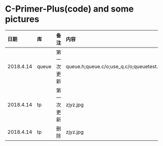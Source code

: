 # C-Primer-Plus(code) and some pictures
|日期|库|备注|内容|
|:--------|:----|:----------|:----------------------------------------|
|2018.4.14|queue|第一次更新 |queue.h;queue.c/o;use_q.c/o;queuetest.exe|
|2018.4.14|tp   |第一次更新 |zjyz.jpg                                 |
|2018.4.14|tp   |删除       |zjyz.jpg                                 |

